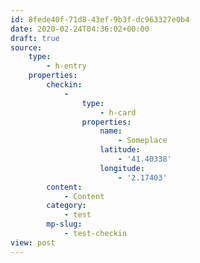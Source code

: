 ```yaml
---
id: 8fede40f-71d8-43ef-9b3f-dc963327e0b4
date: 2020-02-24T04:36:02+00:00
draft: true
source:
    type:
        - h-entry
    properties:
        checkin:
            -
                type:
                    - h-card
                properties:
                    name:
                        - Someplace
                    latitude:
                        - '41.40338'
                    longitude:
                        - '2.17403'
        content:
            - Content
        category:
            - test
        mp-slug:
            - test-checkin
view: post
---
```


